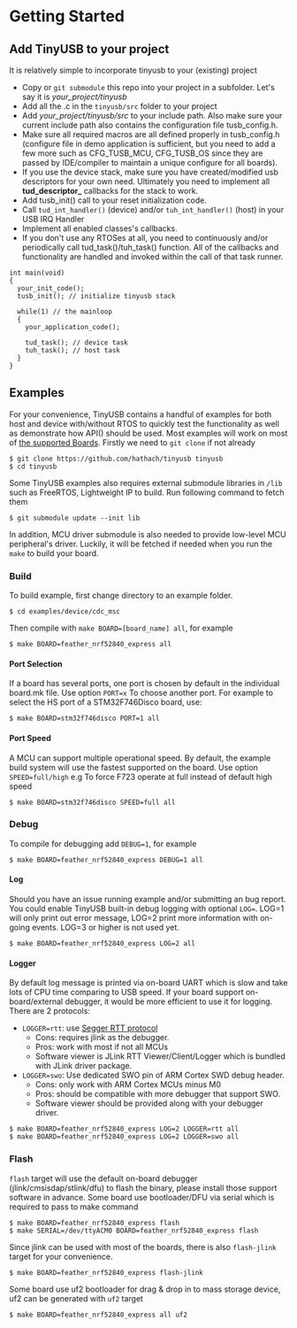 # Getting Started #

## Add TinyUSB to your project

It is relatively simple to incorporate tinyusb to your (existing) project

- Copy or `git submodule` this repo into your project in a subfolder. Let's say it is *your_project/tinyusb*
- Add all the .c in the `tinyusb/src` folder to your project
- Add *your_project/tinyusb/src* to your include path. Also make sure your current include path also contains the configuration file tusb_config.h.
- Make sure all required macros are all defined properly in tusb_config.h (configure file in demo application is sufficient, but you need to add a few more such as CFG_TUSB_MCU, CFG_TUSB_OS since they are passed by IDE/compiler to maintain a unique configure for all boards).
- If you use the device stack, make sure you have created/modified usb descriptors for your own need. Ultimately you need to implement all **tud_descriptor_** callbacks for the stack to work.
- Add tusb_init() call to your reset initialization code.
- Call `tud_int_handler()` (device) and/or `tuh_int_handler()` (host) in your USB IRQ Handler
- Implement all enabled classes's callbacks.
- If you don't use any RTOSes at all, you need to continuously and/or periodically call tud_task()/tuh_task() function. All of the callbacks and functionality are handled and invoked within the call of that task runner.

~~~{.c}
int main(void)
{
  your_init_code();
  tusb_init(); // initialize tinyusb stack

  while(1) // the mainloop
  {
    your_application_code();

    tud_task(); // device task
    tuh_task(); // host task
  }
}
~~~

## Examples

For your convenience, TinyUSB contains a handful of examples for both host and device with/without RTOS to quickly test the functionality as well as demonstrate how API() should be used. Most examples will work on most of [the supported Boards](boards.md). Firstly we need to `git clone` if not already

```
$ git clone https://github.com/hathach/tinyusb tinyusb
$ cd tinyusb
```

Some TinyUSB examples also requires external submodule libraries in `/lib` such as FreeRTOS, Lightweight IP to build. Run following command to fetch them 

```
$ git submodule update --init lib
```

In addition, MCU driver submodule is also needed to provide low-level MCU peripheral's driver. Luckily, it will be fetched if needed when you run the `make` to build your board.

### Build

To build example, first change directory to an example folder. 

```
$ cd examples/device/cdc_msc
```

Then compile with `make BOARD=[board_name] all`, for example

```
$ make BOARD=feather_nrf52840_express all
```

#### Port Selection

If a board has several ports, one port is chosen by default in the individual board.mk file. Use option `PORT=x` To choose another port. For example to select the HS port of a STM32F746Disco board, use:

```
$ make BOARD=stm32f746disco PORT=1 all
```

#### Port Speed

A MCU can support multiple operational speed. By default, the example build system will use the fastest supported on the board. Use option `SPEED=full/high` e.g To force F723 operate at full instead of default high speed

```
$ make BOARD=stm32f746disco SPEED=full all
```

### Debug

To compile for debugging add `DEBUG=1`, for example

```
$ make BOARD=feather_nrf52840_express DEBUG=1 all
```

#### Log

Should you have an issue running example and/or submitting an bug report. You could enable TinyUSB built-in debug logging with optional `LOG=`. LOG=1 will only print out error message, LOG=2 print more information with on-going events. LOG=3 or higher is not used yet. 

```
$ make BOARD=feather_nrf52840_express LOG=2 all
```

#### Logger

By default log message is printed via on-board UART which is slow and take lots of CPU time comparing to USB speed. If your board support on-board/external debugger, it would be more efficient to use it for logging. There are 2 protocols: 

- `LOGGER=rtt`: use [Segger RTT protocol](https://www.segger.com/products/debug-probes/j-link/technology/about-real-time-transfer/)   
  - Cons: requires jlink as the debugger.
  - Pros: work with most if not all MCUs
  - Software viewer is JLink RTT Viewer/Client/Logger which is bundled with JLink driver package.
- `LOGGER=swo`: Use dedicated SWO pin of ARM Cortex SWD debug header.
  - Cons: only work with ARM Cortex MCUs minus M0
  - Pros: should be compatible with more debugger that support SWO.
  - Software viewer should be provided along with your debugger driver.

```
$ make BOARD=feather_nrf52840_express LOG=2 LOGGER=rtt all
$ make BOARD=feather_nrf52840_express LOG=2 LOGGER=swo all
```

### Flash

`flash` target will use the default on-board debugger (jlink/cmsisdap/stlink/dfu) to flash the binary, please install those support software in advance. Some board use bootloader/DFU via serial which is required to pass to make command

```
$ make BOARD=feather_nrf52840_express flash
$ make SERIAL=/dev/ttyACM0 BOARD=feather_nrf52840_express flash
```

Since jlink can be used with most of the boards, there is also `flash-jlink` target for your convenience.

```
$ make BOARD=feather_nrf52840_express flash-jlink
```

Some board use uf2 bootloader for drag & drop in to mass storage device, uf2 can be generated with `uf2` target

```
$ make BOARD=feather_nrf52840_express all uf2
```
